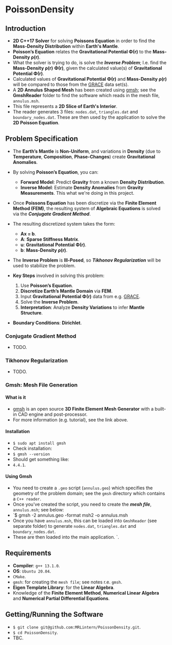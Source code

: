 # PoissonDensity
## Introduction
* __2D C++17 Solver__ for solving __Poissons Equation__ in order to find the __Mass-Density Distribution__ within __Earth's Mantle__.
* __Poisson’s Equation__ relates the __Gravitational Potential Φ(r)__ to the __Mass-Density ρ(r)__.
* What the solver is trying to do, is solve the ___Inverse Problem___; I.e. find the __Mass-Density ρ(r)__ __Φ(r)__, given the calculated value(s) of __Gravitational Potential Φ(r)__.
* Calculated values of __Gravitational Potential Φ(r)__ and __Mass-Density ρ(r)__ will be compared to those from the [GRACE](https://www.csr.utexas.edu/missions/grace/) data set(s).
* A __2D Annulus Shaped Mesh__ has been created using [gmsh](https://Gmsh.info/); see the __GmshReader__ folder to find the software which reads in the mesh file, `annulus.msh`.
* This file represents a __2D Slice of Earth's Interior__.
* The reader generates 3 files: `nodes.dat`, `triangles.dat` and `boundary_nodes.dat`. These are then used by the application to solve the __2D Poisson Equation__.

## Problem Specification
* The __Earth’s Mantle__ is __Non-Uniform__, and variations in __Density__ (due to __Temperature__, __Composition__, __Phase-Changes__) create __Gravitational Anomalies__.
* By solving __Poisson’s Equation__, you can:
    * __Forward Model__: Predict __Gravity__ from a known __Density Distribution__.
    * __Inverse Model__: Estimate __Density Anomalies__ from __Gravity Measurements__. This what we're doing in this project.
 
* Once __Poissons Equation__ has been discretize via the __Finite Element Method (FEM)__, the resulting system of __Algebraic Equations__ is solved via the ___Conjugate Gradient Method___.
* The resulting discretized system takes the form:
    * __Ax = b__.
    * __A__: __Sparse Stiffness Matrix__.
    * __u__: __Gravitational Potential Φ(r)__.
    * __b__: __Mass-Density ρ(r)__.
* The __Inverse Problem__ is __Ill-Posed__, so ___Tikhonov Regularization___ will be used to stabilize the problem.
* __Key Steps__ involved in solving this problem:
    1. Use __Poisson’s Equation__.
    2. __Discretize Earth’s Mantle Domain__ via __FEM__.
    3. Input __Gravitational Potential Φ(r)__ data from e.g. [GRACE](https://www.csr.utexas.edu/missions/grace/).
    4. Solve the __Inverse Problem__.
    5. __Interpretation__: Analyze __Density Variations__ to infer __Mantle Structure__.
* __Boundary Conditions__: __Dirichlet__.

### Conjugate Gradient Method
* TODO.

### Tikhonov Regularization
* TODO.

### Gmsh: Mesh File Generation
#### What is it
* [gmsh](https://Gmsh.info/) is an open source __3D Finite Element Mesh Generator__ with a built-in CAD engine and post-processor.
* For more information (e.g. tutorial), see the link above.
#### Installation
* `$ sudo apt install gmsh`
* Check installation:
* `$ gmsh --version`
* Should get something like:
* `4.4.1`.
#### Using Gmsh
* You need to create a `.geo` script (`annulus.geo`) which specifies the geometry of the problem domain; see the `gmsh` directory which contains a `C++ reader`.
* Once you've created the script, you need to create the ___mesh file___, `annulus.msh`; see below:
* `$ gmsh -2 annulus.geo -format msh2 -o annulus.msh
* Once you have `annulus.msh`, this can be loaded into `GmshReader` (see separate folder) to generate `nodes.dat`, `triangles.dat` and `boundary_nodes.dat`.
* These are then loaded into the main application.
`. 
## Requirements
* __Compiler__: `g++ 13.1.0`.
* __OS__: `Ubuntu 20.04`.
* `CMake`.
* `gmsh`: for creating the `mesh file`; see notes r.e. `gmsh`.
* __Eigen Template Library__: for the __Linear Algebra__.
* Knowledge of the __Finite Element Method__, __Numerical Linear Algebra__ and __Numerical Partial Differential Equations__.

## Getting/Running the Software
* `$ git clone git@github.com:MRLintern/PoissonDensity.git`.
* `$ cd PoissonDensity`.
* TBC.
